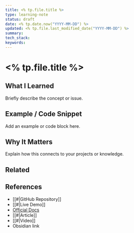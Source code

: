 ```yaml
---
title: <% tp.file.title %>
type: learning-note
status: draft
date: <% tp.date.now("YYYY-MM-DD") %>
updated: <% tp.file.last_modified_date("YYYY-MM-DD") %>
summary:
tech_stack:
keywords:
---
```

# <% tp.file.title %>

## What I Learned
Briefly describe the concept or issue.

## Example / Code Snippet
Add an example or code block here.

## Why It Matters
Explain how this connects to your projects or knowledge.

## Related 

## References
- [[#|GitHub Repository]]
- [[#|Live Demo]]
- [Official Docs](https://react.dev)
- [[#|Article]]
- [[#|Video]]
- Obsidian link